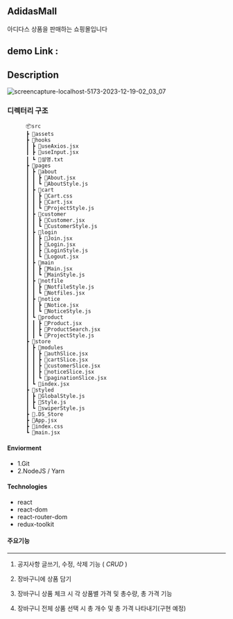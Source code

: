 ## AdidasMall

  아디다스 상품을 판매하는 쇼핑몰입니다

   demo Link : 
   -------

   ## Description
![screencapture-localhost-5173-2023-12-19-02_03_07](https://github.com/Octdoki/AdidasMall/assets/76845650/2184a0ca-dbd9-4263-ad18-7c771d3eb2c3)

  ### 디렉터리 구조
          📦src
          ┣ 📂assets
          ┣ 📂hooks
          ┃ ┣ 📜useAxios.jsx
          ┃ ┣ 📜useInput.jsx
          ┃ ┗ 📜설명.txt
          ┣ 📂pages
          ┃ ┣ 📂about
          ┃ ┃ ┣ 📜About.jsx
          ┃ ┃ ┗ 📜AboutStyle.js
          ┃ ┣ 📂cart
          ┃ ┃ ┣ 📜Cart.css
          ┃ ┃ ┣ 📜Cart.jsx
          ┃ ┃ ┗ 📜ProjectStyle.js
          ┃ ┣ 📂customer
          ┃ ┃ ┣ 📜Customer.jsx
          ┃ ┃ ┗ 📜CustomerStyle.js
          ┃ ┣ 📂login
          ┃ ┃ ┣ 📜Join.jsx
          ┃ ┃ ┣ 📜Login.jsx
          ┃ ┃ ┣ 📜LoginStyle.js
          ┃ ┃ ┗ 📜Logout.jsx
          ┃ ┣ 📂main
          ┃ ┃ ┣ 📜Main.jsx
          ┃ ┃ ┗ 📜MainStyle.js
          ┃ ┣ 📂notfile
          ┃ ┃ ┣ 📜NotfileStyle.js
          ┃ ┃ ┗ 📜Notfiles.jsx
          ┃ ┣ 📂notice
          ┃ ┃ ┣ 📜Notice.jsx
          ┃ ┃ ┗ 📜NoticeStyle.js
          ┃ ┗ 📂product
          ┃ ┃ ┣ 📜Product.jsx
          ┃ ┃ ┣ 📜ProductSearch.jsx
          ┃ ┃ ┗ 📜ProjectStyle.js
          ┣ 📂store
          ┃ ┣ 📂modules
          ┃ ┃ ┣ 📜authSlice.jsx
          ┃ ┃ ┣ 📜cartSlice.jsx
          ┃ ┃ ┣ 📜customerSlice.jsx
          ┃ ┃ ┣ 📜noticeSlice.jsx
          ┃ ┃ ┗ 📜paginationSlice.jsx
          ┃ ┗ 📜index.jsx
          ┣ 📂styled
          ┃ ┣ 📜GlobalStyle.js
          ┃ ┣ 📜Style.js
          ┃ ┗ 📜swiperStyle.js
          ┣ 📜.DS_Store
          ┣ 📜App.jsx
          ┣ 📜index.css
          ┗ 📜main.jsx




 
 
          

   
      
  #### Enviorment
  * 1.Git
  * 2.NodeJS / Yarn

  #### Technologies
  * react
  * react-dom
  * react-router-dom
  * redux-toolkit

  #### 주요기능

  --------

  1. 공지사항 글쓰기, 수정, 삭제 기능 ( *CRUD* )
   

  2. 장바구니에 상품 담기

  3. 장바구니 상품 체크 시 각 상품별 가격 및 총수량, 총 가격 기능

  4. 장바구니 전체 상품 선택 시 총 개수 및 총 가격 나타내기(구현 예정)

  


  
  
  
